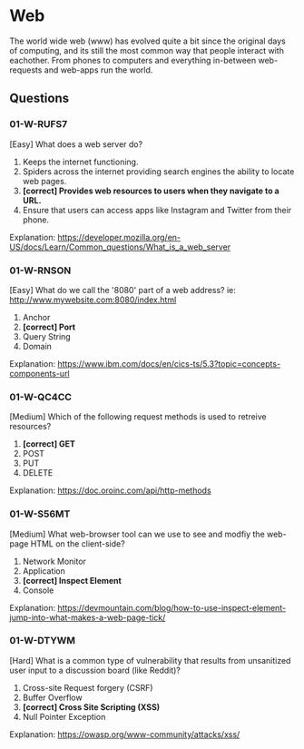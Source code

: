 # Web
The world wide web (www) has evolved quite a bit since the original days of computing, and its still the most common way that people interact with eachother. From phones to computers and everything in-between web-requests and web-apps run the world.


## Questions
### 01-W-RUFS7
[Easy] What does a web server do?
1. Keeps the internet functioning.
2. Spiders across the internet providing search engines the ability to locate web pages.
3. **[correct] Provides web resources to users when they navigate to a URL.**
4. Ensure that users can access apps like Instagram and Twitter from their phone.

Explanation: https://developer.mozilla.org/en-US/docs/Learn/Common_questions/What_is_a_web_server


### 01-W-RNSON
[Easy] What do we call the '8080' part of a web address? ie: http://www.mywebsite.com:8080/index.html
1. Anchor
2. **[correct] Port**
3. Query String
4. Domain

Explanation: https://www.ibm.com/docs/en/cics-ts/5.3?topic=concepts-components-url


### 01-W-QC4CC
[Medium] Which of the following request methods is used to retreive resources?
1. **[correct] GET**
2. POST
3. PUT
4. DELETE

Explanation: https://doc.oroinc.com/api/http-methods


### 01-W-S56MT
[Medium] What web-browser tool can we use to see and modfiy the web-page HTML on the client-side?
1. Network Monitor
2. Application
3. **[correct] Inspect Element**
4. Console

Explanation: https://devmountain.com/blog/how-to-use-inspect-element-jump-into-what-makes-a-web-page-tick/


### 01-W-DTYWM
[Hard] What is a common type of vulnerability that results from unsanitized user input to a discussion board (like Reddit)?
1. Cross-site Request forgery (CSRF)
2. Buffer Overflow
3. **[correct] Cross Site Scripting (XSS)**
4. Null Pointer Exception

Explanation: https://owasp.org/www-community/attacks/xss/
